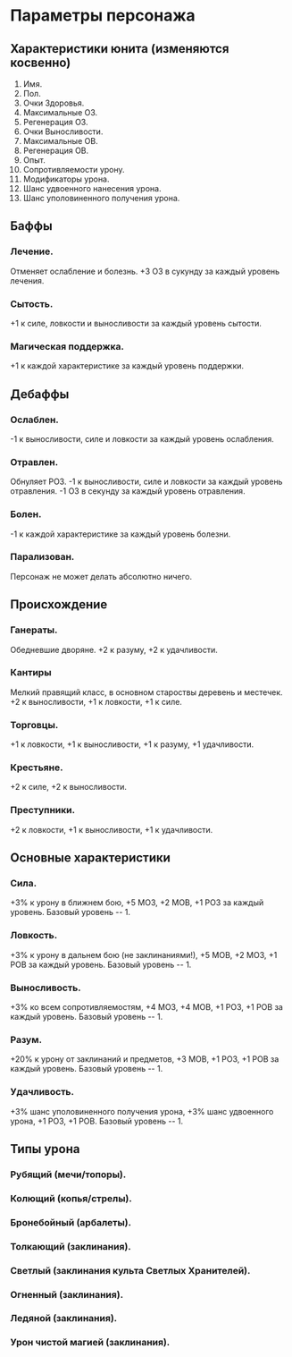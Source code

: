 # Параметры персонажа
## Характеристики юнита (изменяются косвенно)
1. Имя.
2. Пол.
3. Очки Здоровья.
4. Максимальные ОЗ.
5. Регенерация ОЗ.
6. Очки Выносливости.
7. Максимальные ОВ.
8. Регенерация ОВ.
9. Опыт.
10. Сопротивляемости урону.
11. Модификаторы урона.
12. Шанс удвоенного нанесения урона.
13. Шанс уполовиненного получения урона.

## Баффы
### Лечение.
Отменяет ослабление и болезнь. +3 ОЗ в сукунду за каждый уровень лечения.

### Сытость.
+1 к силе, ловкости и выносливости за каждый уровень сытости.

### Магическая поддержка.
+1 к каждой характеристике за каждый уровень поддержки.

## Дебаффы
### Ослаблен.
-1 к выносливости, силе и ловкости за каждый уровень ослабления.

### Отравлен.
Обнуляет РОЗ. -1 к выносливости, силе и ловкости за каждый уровень отравления. -1 ОЗ в секунду за каждый уровень отравления.

### Болен.
-1 к каждой характеристике за каждый уровень болезни.

### Парализован.
Персонаж не может делать абсолютно ничего.

## Происхождение
### Ганераты.
Обедневшие дворяне. +2 к разуму, +2 к удачливости.

### Кантиры
Мелкий правящий класс, в основном староствы деревень и местечек. +2 к выносливости, +1 к ловкости, +1 к силе.

### Торговцы.
+1 к ловкости, +1 к выносливости, +1 к разуму, +1 удачливости.

### Крестьяне.
+2 к силе, +2 к выносливости.

### Преступники.
+2 к ловкости, +1 к выносливости, +1 к удачливости.

## Основные характеристики
### Сила.
 +3% к урону в ближнем бою, +5 МОЗ, +2 МОВ, +1 РОЗ за каждый уровень. Базовый уровень -- 1.

### Ловкость.
+3% к урону в дальнем бою (не заклинаниями!), +5 МОВ, +2 МОЗ, +1 РОВ за каждый уровень. Базовый уровень -- 1.

### Выносливость.
+3% ко всем сопротивляемостям, +4 МОЗ, +4 МОВ, +1 РОЗ, +1 РОВ за каждый уровень. Базовый уровень -- 1.

### Разум.
+20% к урону от заклинаний и предметов, +3 МОВ, +1 РОЗ, +1 РОВ за каждый уровень. Базовый уровень -- 1.

### Удачливость.
+3% шанс уполовиненного получения урона, +3% шанс удвоенного урона, +1 РОЗ, +1 РОВ. Базовый уровень -- 1.

## Типы урона
### Рубящий (мечи/топоры).
### Колющий (копья/стрелы).
### Бронебойный (арбалеты).
### Толкающий (заклинания).
### Светлый (заклинания культа Светлых Хранителей).
### Огненный (заклинания).
### Ледяной (заклинания).
### Урон чистой магией (заклинания).

